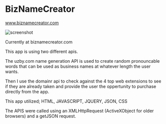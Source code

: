 # BizNameCreator

www.biznamecreator.com

![screenshot](http://biznamecreator.com/screen-shot.png)

Currently at biznamecreator.com 

This app is using two different apis.

The uzby.com name generation API is used to create random pronouncable words that can be used
as business names at whatever length the user wants. 

Then I use the domainr api to check against the 4 top web extensions to see if they are already 
taken and provide the user the oppertunity to purchase directly from the app. 

This app utilized; HTML, JAVASCRIPT, JQUERY, JSON, CSS 

The APIS were called using an XMLHttpRequest (ActiveXObject for older browsers) and a getJSON request.
